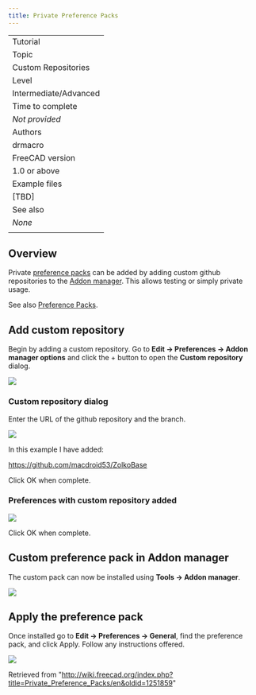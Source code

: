 ```yaml
---
title: Private Preference Packs
---
```


|                       |
| --------------------- |
| Tutorial              |
| Topic                 |
| Custom Repositories   |
| Level                 |
| Intermediate/Advanced |
| Time to complete      |
| _Not provided_        |
| Authors               |
| drmacro               |
| FreeCAD version       |
| 1.0 or above          |
| Example files         |
| [TBD]                 |
| See also              |
| _None_                |
|                       |

## Overview

Private [preference packs](/Preference_Packs "Preference Packs") can be added by adding custom github repositories to the [Addon manager](/Std_AddonMgr "Std AddonMgr"). This allows testing or simply private usage.

See also [Preference Packs](/Preference_Packs "Preference Packs").

## Add custom repository

Begin by adding a custom repository. Go to **Edit → Preferences → Addon manager options** and click the + button to open the **Custom repository** dialog.

![](/images/Preferences_AM_addrepo.png)

### Custom repository dialog

Enter the URL of the github repository and the branch.

![](/images/Preferences_AM_customrepo.png)

In this example I have added:

<https://github.com/macdroid53/ZolkoBase>

Click OK when complete.

### Preferences with custom repository added

![](/images/Preferences_AM_after.png)

Click OK when complete.

## Custom preference pack in Addon manager

The custom pack can now be installed using **Tools → Addon manager**.

![](/images/PreferencePack_in_AM.png)

## Apply the preference pack

Once installed go to **Edit → Preferences → General**, find the preference pack, and click Apply.
Follow any instructions offered.

![](/images/PeferencesPP_apply.png)

Retrieved from "<http://wiki.freecad.org/index.php?title=Private_Preference_Packs/en&oldid=1251859>"
